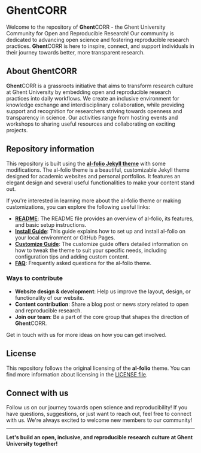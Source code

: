 # GhentCORR

Welcome to the repository of **Ghent**CORR - the Ghent University Community for Open and Reproducible Research! Our community is dedicated to advancing open science and fostering reproducible research practices.  **Ghent**CORR is here to inspire, connect, and support individuals in their journey towards better, more transparent research.

## About **Ghent**CORR

**Ghent**CORR is a grassroots initiative that aims to transform research culture at Ghent University by embedding open and reproducible research practices into daily workflows. We create an inclusive environment for knowledge exchange and interdisciplinary collaboration, while providing support and recognition for researchers striving towards openness and transparency in science. Our activities range from hosting events and workshops to sharing useful resources and collaborating on exciting projects.

## Repository information

This repository is built using the **[al-folio Jekyll theme](https://github.com/alshedivat/al-folio)** with some modifications. The al-folio theme is a beautiful, customizable Jekyll theme designed for academic websites and personal portfolios. It features an elegant design and several useful functionalities to make your content stand out.

If you're interested in learning more about the al-folio theme or making customizations, you can explore the following useful links:

- **[README](https://github.com/alshedivat/al-folio/blob/master/README.md)**: The README file provides an overview of al-folio, its features, and basic setup instructions.
- **[Install Guide](https://github.com/alshedivat/al-folio/blob/master/INSTALL.md)**: This guide explains how to set up and install al-folio on your local environment or GitHub Pages.
- **[Customize Guide](https://github.com/alshedivat/al-folio/blob/master/CUSTOMIZE.md)**: The customize guide offers detailed information on how to tweak the theme to suit your specific needs, including configuration tips and adding custom content.
- **[FAQ](https://github.com/alshedivat/al-folio/blob/master/FAQ.md)**: Frequently asked questions for the al-folio theme.



### Ways to contribute

- **Website design & development**: Help us improve the layout, design, or functionality of our website.
- **Content contribution**: Share a blog post or news story related to open and reproducible research.
- **Join our team**: Be a part of the core group that shapes the direction of **Ghent**CORR.

Get in touch with us for more ideas on how you can get involved.

## License

This repository follows the original licensing of the **al-folio** theme. You can find more information about licensing in the [LICENSE file](https://github.com/alshedivat/al-folio/blob/master/LICENSE).

## Connect with us

Follow us on our journey towards open science and reproducibility! If you have questions, suggestions, or just want to reach out, feel free to connect with us. We're always excited to welcome new members to our community!

---

**Let's build an open, inclusive, and reproducible research culture at Ghent University together!**
